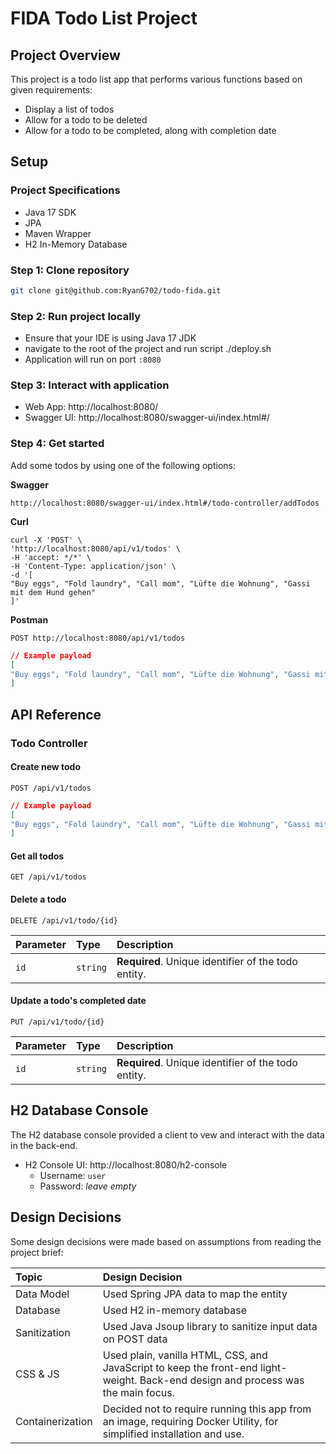 # FIDA Todo List Project

## Project Overview
This project is a todo list app that performs various functions based on given requirements:

- Display a list of todos
- Allow for a todo to be deleted
- Allow for a todo to be completed, along with completion date


## Setup

### Project Specifications
- Java 17 SDK
- JPA
- Maven Wrapper
- H2 In-Memory Database

### Step 1: Clone repository
```bash
git clone git@github.com:RyanG702/todo-fida.git
```

### Step 2: Run project locally
- Ensure that your IDE is using Java 17 JDK
- navigate to the root of the project and run script ./deploy.sh
- Application will run on port `:8080`

### Step 3: Interact with application
- Web App: http://localhost:8080/
- Swagger UI: http://localhost:8080/swagger-ui/index.html#/

### Step 4: Get started
Add some todos by using one of the following options:

**Swagger**
```http
http://localhost:8080/swagger-ui/index.html#/todo-controller/addTodos
```

**Curl**
```curl
curl -X 'POST' \
'http://localhost:8080/api/v1/todos' \
-H 'accept: */*' \
-H 'Content-Type: application/json' \
-d '[
"Buy eggs", "Fold laundry", "Call mom", "Lüfte die Wohnung", "Gassi mit dem Hund gehen"
]'
```

**Postman**
```http
POST http://localhost:8080/api/v1/todos
```
```json
// Example payload
[
"Buy eggs", "Fold laundry", "Call mom", "Lüfte die Wohnung", "Gassi mit dem Hund gehen"
]
```


## API Reference

### Todo Controller

#### Create new todo

```http
POST /api/v1/todos
```

```json
// Example payload
[
"Buy eggs", "Fold laundry", "Call mom", "Lüfte die Wohnung", "Gassi mit dem Hund gehen"
]
```

#### Get all todos

```http
GET /api/v1/todos
```

#### Delete a todo

```http
DELETE /api/v1/todo/{id}
```

| Parameter | Type     | Description                |
| :-------- | :------- | :------------------------- |
| `id` | `string` | **Required**. Unique identifier of the todo entity. |


#### Update a todo's completed date

```http
PUT /api/v1/todo/{id}
```

| Parameter | Type     | Description                |
| :-------- | :------- | :------------------------- |
| `id` | `string` | **Required**. Unique identifier of the todo entity. |


## H2 Database Console
The H2 database console provided a client to vew and interact with the data in the back-end.
- H2 Console UI: http://localhost:8080/h2-console
  - Username: `user`
  - Password: _leave empty_


## Design Decisions
Some design decisions were made based on assumptions from reading the project brief:

| Topic | Design Decision                                                                                                                                                                                                                                                            |
| :----- |:---------------------------------------------------------------------------------------------------------------------------------------------------------------------------------------------------------------------------------------------------------------------------|
|Data Model|Used Spring JPA data to map the entity|
|Database|Used H2 in-memory database|
|Sanitization|Used Java Jsoup library to sanitize input data on POST data|
|CSS & JS|Used plain, vanilla HTML, CSS, and JavaScript to keep the front-end light-weight. Back-end design and process was the main focus.|
|Containerization|Decided not to require running this app from an image, requiring Docker Utility, for simplified installation and use.|